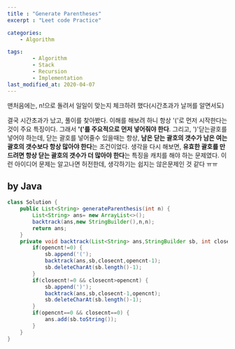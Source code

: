 ```yaml
---
title : "Generate Parentheses"
excerpt : "Leet code Practice"

categories:
    - Algorithm

tags:
        - Algorithm
        - Stack
        - Recursion
        - Implementation
last_modified_at: 2020-04-07
---
```


맨처음에는, n!으로 돌려서 일일이 맞는지 체크하려 했다(시간초과가 날꺼를 알면서도)

결국 시간초과가 났고, 풀이를 찾아봤다. 이해를 해보려 하니 항상 '('로 먼저 시작한다는 것이 주요 특징이다. 그래서 **'('를 주요적으로 먼저 넣어줘야 한다**. 그리고, ')'닫는괄호를 넣어야 하는데, 닫는 괄호를 넣어줄수 있을때는 항상, **남은 닫는 괄호의 갯수가 남은 여는 괄호의 갯수보다 항상 많아야 한다**는 조건이었다. 생각을 다시 해보면, **유효한 괄호를 만드려면 항상 닫는 괄호의 갯수가 더 많아야 한다**는 특징을 캐치를 해야 하는 문제였다. 이런 아이디어 문제는 알고나면 허전한데, 생각하기는 쉽지는 않은문제인 것 같다 ㅠㅠ

## by Java

```java
class Solution {
    public List<String> generateParenthesis(int n) {
        List<String> ans= new ArrayList<>();
        backtrack(ans,new StringBuilder(),n,n);
        return ans;
    }
    private void backtrack(List<String> ans,StringBuilder sb, int closecnt,int opencnt) {
        if(opencnt!=0) {
            sb.append('(');
            backtrack(ans,sb,closecnt,opencnt-1);
            sb.deleteCharAt(sb.length()-1);
        }
        if(closecnt!=0 && closecnt>opencnt) {
            sb.append(')');
            backtrack(ans,sb,closecnt-1,opencnt);
            sb.deleteCharAt(sb.length()-1);
        }
        if(opencnt==0 && closecnt==0) {
            ans.add(sb.toString());
        }
    }
}
```